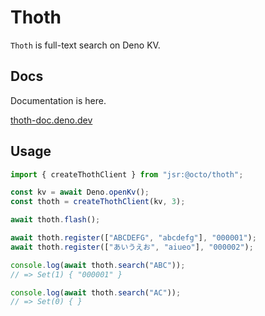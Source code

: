 # Thoth

`Thoth` is full-text search on Deno KV.

## Docs 

Documentation is here.

[thoth-doc.deno.dev](https://thoth-doc.deno.dev/)

## Usage

```ts sample
import { createThothClient } from "jsr:@octo/thoth";

const kv = await Deno.openKv();
const thoth = createThothClient(kv, 3);

await thoth.flash();

await thoth.register(["ABCDEFG", "abcdefg"], "000001");
await thoth.register(["あいうえお", "aiueo"], "000002");

console.log(await thoth.search("ABC"));
// => Set(1) { "000001" }

console.log(await thoth.search("AC"));
// => Set(0) { }
```
